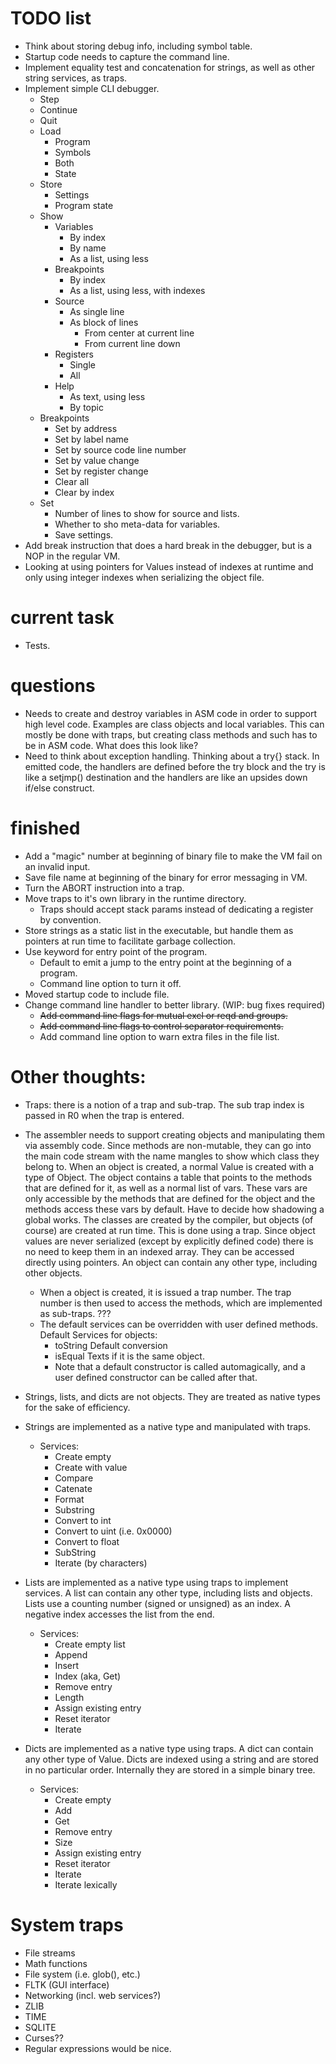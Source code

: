 # TODO list

- Think about storing debug info, including symbol table.
- Startup code needs to capture the command line.
- Implement equality test and concatenation for strings, as well as other string services, as traps.
- Implement simple CLI debugger.
  - Step
  - Continue
  - Quit
  - Load
    - Program
    - Symbols
    - Both
    - State
  - Store
    - Settings
    - Program state
  - Show
    - Variables
      - By index
      - By name
      - As a list, using less
    - Breakpoints
      - By index
      - As a list, using less, with indexes
    - Source
      - As single line
      - As block of lines
        - From center at current line
        - From current line down
    - Registers
      - Single
      - All
    - Help
      - As text, using less
      - By topic
  - Breakpoints
    - Set by address
    - Set by label name
    - Set by source code line number
    - Set by value change
    - Set by register change
    - Clear all
    - Clear by index
  - Set
    - Number of lines to show for source and lists.
    - Whether to sho meta-data for variables.
    - Save settings.
- Add break instruction that does a hard break in the debugger, but is a NOP in the regular VM.
- Looking at using pointers for Values instead of indexes at runtime and only using integer indexes when serializing the object file.

# current task
- Tests.

# questions
- Needs to create and destroy variables in ASM code in order to support high level code. Examples are class objects and local variables. This can mostly be done with traps, but creating class methods and such has to be in ASM code. What does this look like?
- Need to think about exception handling. Thinking about a try{} stack. In emitted code, the handlers are defined before the try block and the try is like a setjmp() destination and the handlers are like an upsides down if/else construct.

# finished
- Add a "magic" number at beginning of binary file to make the VM fail on an invalid input.
- Save file name at beginning of the binary for error messaging in VM.
- Turn the ABORT instruction into a trap.
- Move traps to it's own library in the runtime directory.
  - Traps should accept stack params instead of dedicating a register by
    convention.
- Store strings as a static list in the executable, but handle them as pointers
  at run time to facilitate garbage collection.
- Use keyword for entry point of the program.
  - Default to emit a jump to the entry point at the beginning of a program.
  - Command line option to turn it off.
- Moved startup code to include file.
- Change command line handler to better library. (WIP: bug fixes required)
  - ~~Add command line flags for mutual excl or reqd and groups.~~
  - ~~Add command line flags to control separator requirements.~~
  - Add command line option to warn extra files in the file list.

# Other thoughts:
- Traps: there is a notion of a trap and sub-trap. The sub trap index is passed in R0 when the trap is entered.

- The assembler needs to support creating objects and manipulating them via assembly code. Since methods are non-mutable, they can go into the main code stream with the name mangles to show which class they belong to. When an object is created, a normal Value is created with a type of Object. The object contains a table that points to the methods that are defined for it, as well as a normal list of vars. These vars are only accessible by the methods that are defined for the object and the methods access these vars by default. Have to decide how shadowing a global works. The classes are created by the compiler, but objects (of course) are created at run time. This is done using a trap. Since object values are never serialized (except by explicitly defined code) there is no need to keep them in an indexed array. They can be accessed directly using pointers. An object can contain any other type, including other objects.
  - When a object is created, it is issued a trap number. The trap number is then used to access the methods, which are implemented as sub-traps. ???
  - The default services can be overridden with user defined methods. Default Services for objects:
    - toString Default conversion
    - isEqual Texts if it is the same object.
    - Note that a default constructor is called automagically, and a user defined constructor can be called after that.

- Strings, lists, and dicts are not objects. They are treated as native types for the sake of efficiency.

- Strings are implemented as a native type and manipulated with traps.
  - Services:
    - Create empty
    - Create with value
    - Compare
    - Catenate
    - Format
    - Substring
    - Convert to int
    - Convert to uint (i.e. 0x0000)
    - Convert to float
    - SubString
    - Iterate (by characters)

- Lists are implemented as a native type using traps to implement services. A list can contain any other type, including lists and objects. Lists use a counting number (signed or unsigned) as an index. A negative index accesses the list from the end.
  - Services:
    - Create empty list
    - Append
    - Insert
    - Index (aka, Get)
    - Remove entry
    - Length
    - Assign existing entry
    - Reset iterator
    - Iterate

- Dicts are implemented as a native type using traps. A dict can contain any other type of Value. Dicts are indexed using a string and are stored in no particular order. Internally they are stored in a simple binary tree.
  - Services:
    - Create empty
    - Add
    - Get
    - Remove entry
    - Size
    - Assign existing entry
    - Reset iterator
    - Iterate
    - Iterate lexically

# System traps
- File streams
- Math functions
- File system (i.e. glob(), etc.)
- FLTK (GUI interface)
- Networking (incl. web services?)
- ZLIB
- TIME
- SQLITE
- Curses??
- Regular expressions would be nice.
